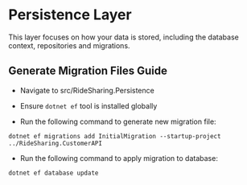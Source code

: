 # Persistence Layer

This layer focuses on how your data is stored, including the database context, repositories and migrations.

## Generate Migration Files Guide

-   Navigate to src/RideSharing.Persistence

-   Ensure `dotnet ef` tool is installed globally

-   Run the following command to generate new migration file:

```
dotnet ef migrations add InitialMigration --startup-project ../RideSharing.CustomerAPI
```

-   Run the following command to apply migration to database:

```
dotnet ef database update
```
